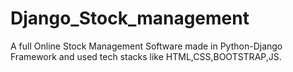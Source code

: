 # Django_Stock_management
A full Online Stock Management Software made in Python-Django Framework and used tech stacks like HTML,CSS,BOOTSTRAP,JS.
